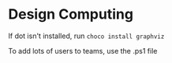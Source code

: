 # Design Computing

If dot isn't installed, run `choco install graphviz`

To add lots of users to teams, use the .ps1 file
